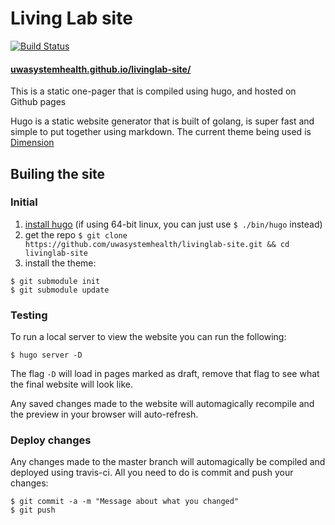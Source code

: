 # Living Lab site

[![Build Status](https://travis-ci.com/uwasystemhealth/livinglab-site.svg?branch=master)](https://travis-ci.com/uwasystemhealth/livinglab-site)

#### [uwasystemhealth.github.io/livinglab-site/](https://uwasystemhealth.github.io/livinglab-site/)

This is a static one-pager that is compiled using hugo, and hosted on Github pages

Hugo is a static website generator that is built of golang, is super fast and simple to put together using markdown.
The current theme being used is [Dimension](https://themes.gohugo.io/dimension/)

## Builing the site

### Initial

1. [install hugo](https://gohugo.io/getting-started/installing/) (if using 64-bit linux, you can just use `$ ./bin/hugo` instead)
2. get the repo `$ git clone https://github.com/uwasystemhealth/livinglab-site.git && cd livinglab-site`
3. install the theme:
  ```
$ git submodule init
$ git submodule update
  ```

### Testing

To run a local server to view the website you can run the following:
```
$ hugo server -D
```
The flag `-D` will load in pages marked as draft, remove that flag to see what the final website will look like.

Any saved changes made to the website will automagically recompile and the preview in your browser will auto-refresh.

### Deploy changes

Any changes made to the master branch will automagically be compiled and deployed using travis-ci. All you need to do is commit and push your changes:

```
$ git commit -a -m "Message about what you changed"
$ git push
```
